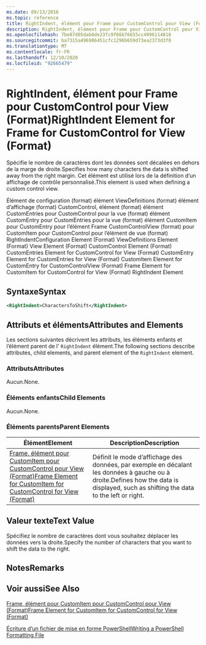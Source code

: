 ```yaml
---
ms.date: 09/13/2016
ms.topic: reference
title: RightIndent, élément pour Frame pour CustomControl pour View (Format)
description: RightIndent, élément pour Frame pour CustomControl pour View (Format)
ms.openlocfilehash: 7be87d05dab6de23fc9f66b76655cc4996114818
ms.sourcegitcommit: ba7315a496986451cfc1296b659d73ea2373d3f0
ms.translationtype: MT
ms.contentlocale: fr-FR
ms.lasthandoff: 12/10/2020
ms.locfileid: "92665479"
---
```

# <a name="rightindent-element-for-frame-for-customcontrol-for-view-format"></a><span data-ttu-id="47077-103">RightIndent, élément pour Frame pour CustomControl pour View (Format)</span><span class="sxs-lookup"><span data-stu-id="47077-103">RightIndent Element for Frame for CustomControl for View (Format)</span></span>

<span data-ttu-id="47077-104">Spécifie le nombre de caractères dont les données sont décalées en dehors de la marge de droite.</span><span class="sxs-lookup"><span data-stu-id="47077-104">Specifies how many characters the data is shifted away from the right margin.</span></span> <span data-ttu-id="47077-105">Cet élément est utilisé lors de la définition d’un affichage de contrôle personnalisé.</span><span class="sxs-lookup"><span data-stu-id="47077-105">This element is used when defining a custom control view.</span></span>

<span data-ttu-id="47077-106">Élément de configuration (format) élément ViewDefinitions (format) élément d’affichage (format) CustomControl, élément (format) élément CustomEntries pour CustomControl pour la vue (format) élément CustomEntry pour CustomEntries pour la vue (format) élément CustomItem pour CustomEntry pour l’élément Frame CustomControlView (format) pour CustomItem pour CustomControl pour l’élément de vue (format) RightIndent</span><span class="sxs-lookup"><span data-stu-id="47077-106">Configuration Element (Format) ViewDefinitions Element (Format) View Element (Format) CustomControl Element (Format) CustomEntries Element for CustomControl for View (Format) CustomEntry Element for CustomEntries for View (Format) CustomItem Element for CustomEntry for CustomControlView (Format) Frame Element for CustomItem for CustomControl for View (Format) RightIndent Element</span></span>

## <a name="syntax"></a><span data-ttu-id="47077-107">Syntaxe</span><span class="sxs-lookup"><span data-stu-id="47077-107">Syntax</span></span>

```xml
<RightIndent>CharactersToShift</RightIndent>
```

## <a name="attributes-and-elements"></a><span data-ttu-id="47077-108">Attributs et éléments</span><span class="sxs-lookup"><span data-stu-id="47077-108">Attributes and Elements</span></span>

<span data-ttu-id="47077-109">Les sections suivantes décrivent les attributs, les éléments enfants et l’élément parent de l' `RightIndent` élément.</span><span class="sxs-lookup"><span data-stu-id="47077-109">The following sections describe attributes, child elements, and parent element of the `RightIndent` element.</span></span>

### <a name="attributes"></a><span data-ttu-id="47077-110">Attributs</span><span class="sxs-lookup"><span data-stu-id="47077-110">Attributes</span></span>

<span data-ttu-id="47077-111">Aucun.</span><span class="sxs-lookup"><span data-stu-id="47077-111">None.</span></span>

### <a name="child-elements"></a><span data-ttu-id="47077-112">Éléments enfants</span><span class="sxs-lookup"><span data-stu-id="47077-112">Child Elements</span></span>

<span data-ttu-id="47077-113">Aucun.</span><span class="sxs-lookup"><span data-stu-id="47077-113">None.</span></span>

### <a name="parent-elements"></a><span data-ttu-id="47077-114">Éléments parents</span><span class="sxs-lookup"><span data-stu-id="47077-114">Parent Elements</span></span>

|<span data-ttu-id="47077-115">Élément</span><span class="sxs-lookup"><span data-stu-id="47077-115">Element</span></span>|<span data-ttu-id="47077-116">Description</span><span class="sxs-lookup"><span data-stu-id="47077-116">Description</span></span>|
|-------------|-----------------|
|[<span data-ttu-id="47077-117">Frame, élément pour CustomItem pour CustomControl pour View (Format)</span><span class="sxs-lookup"><span data-stu-id="47077-117">Frame Element for CustomItem for CustomControl for View (Format)</span></span>](./frame-element-for-customitem-for-customcontrol-for-view-format.md)|<span data-ttu-id="47077-118">Définit le mode d’affichage des données, par exemple en décalant les données à gauche ou à droite.</span><span class="sxs-lookup"><span data-stu-id="47077-118">Defines how the data is displayed, such as shifting the data to the left or right.</span></span>|

## <a name="text-value"></a><span data-ttu-id="47077-119">Valeur texte</span><span class="sxs-lookup"><span data-stu-id="47077-119">Text Value</span></span>

<span data-ttu-id="47077-120">Spécifiez le nombre de caractères dont vous souhaitez déplacer les données vers la droite.</span><span class="sxs-lookup"><span data-stu-id="47077-120">Specify the number of characters that you want to shift the data to the right.</span></span>

## <a name="remarks"></a><span data-ttu-id="47077-121">Notes</span><span class="sxs-lookup"><span data-stu-id="47077-121">Remarks</span></span>

## <a name="see-also"></a><span data-ttu-id="47077-122">Voir aussi</span><span class="sxs-lookup"><span data-stu-id="47077-122">See Also</span></span>

[<span data-ttu-id="47077-123">Frame, élément pour CustomItem pour CustomControl pour View (Format)</span><span class="sxs-lookup"><span data-stu-id="47077-123">Frame Element for CustomItem for CustomControl for View (Format)</span></span>](./frame-element-for-customitem-for-customcontrol-for-view-format.md)

[<span data-ttu-id="47077-124">Écriture d’un fichier de mise en forme PowerShell</span><span class="sxs-lookup"><span data-stu-id="47077-124">Writing a PowerShell Formatting File</span></span>](./writing-a-powershell-formatting-file.md)

